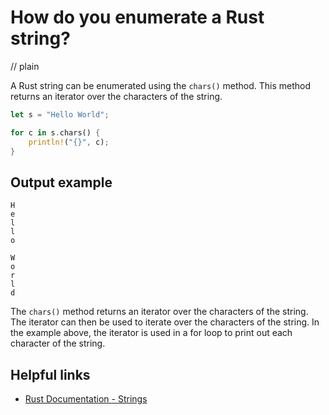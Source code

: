 # How do you enumerate a Rust string?
// plain

A Rust string can be enumerated using the `chars()` method. This method returns an iterator over the characters of the string.

```rust
let s = "Hello World";

for c in s.chars() {
    println!("{}", c);
}
```

## Output example

```
H
e
l
l
o

W
o
r
l
d
```

The `chars()` method returns an iterator over the characters of the string. The iterator can then be used to iterate over the characters of the string. In the example above, the iterator is used in a for loop to print out each character of the string.

## Helpful links

- [Rust Documentation - Strings](https://doc.rust-lang.org/std/string/struct.String.html)